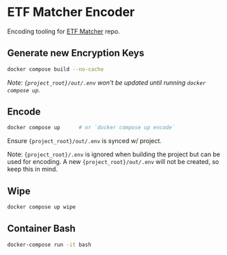 # ETF Matcher Encoder

Encoding tooling for [ETF Matcher](https://github.com/jzombie/etf-matcher) repo.

## Generate new Encryption Keys

```bash
docker compose build --no-cache
```

_Note: `{project_root}/out/.env` won't be updated until running `docker compose up`._

## Encode

```bash
docker compose up      # or `docker compose up encode`
```

Ensure `{project_root}/out/.env` is synced w/ project.

Note: `{project_root}/.env` is ignored when building the project but can be used for encoding. A new `{project_root}/out/.env` will not be created, so keep this in mind.

## Wipe

```bash
docker compose up wipe
```

## Container Bash

```bash
docker-compose run -it bash
```
